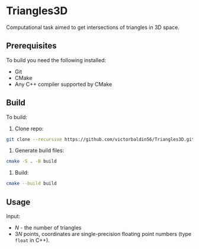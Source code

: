 # Triangles3D

Computational task aimed to get intersections of triangles
in 3D space.

## Prerequisites

To build you need the following installed:

* Git
* CMake
* Any C++ compiler supported by CMake

## Build

To build:

1. Clone repo:

```sh
git clone --recursive https://github.com/victorbaldin56/Triangles3D.git
```

1. Generate build files:

```sh
cmake -S . -B build
```

1. Build:

```sh
cmake --build build
```

## Usage

Input:

* $N$ - the number of triangles
* $3N$ points, coordinates are single-precision floating point numbers (type `float` in C++).
